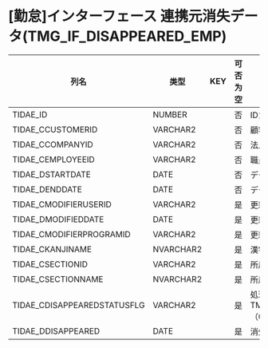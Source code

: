# [勤怠]インターフェース  連携元消失データ(TMG_IF_DISAPPEARED_EMP)
| 列名   | 类型   | KEY  | 可否为空 | 注释   |
| ---- | ---- | ---- | ---- | ---- |
|TIDAE_ID|NUMBER||否|IDカラム|
|TIDAE_CCUSTOMERID|VARCHAR2||否|顧客コード|
|TIDAE_CCOMPANYID|VARCHAR2||否|法人コード|
|TIDAE_CEMPLOYEEID|VARCHAR2||否|職員番号|
|TIDAE_DSTARTDATE|DATE||否|データ開始日|
|TIDAE_DENDDATE|DATE||否|データ終了日|
|TIDAE_CMODIFIERUSERID|VARCHAR2||是|更新者|
|TIDAE_DMODIFIEDDATE|DATE||是|更新日時|
|TIDAE_CMODIFIERPROGRAMID|VARCHAR2||是|更新プログラムID|
|TIDAE_CKANJINAME|NVARCHAR2||是|漢字指名|
|TIDAE_CSECTIONID|VARCHAR2||是|所属コード|
|TIDAE_CSECTIONNAME|NVARCHAR2||是|所属名称|
|TIDAE_CDISAPPEAREDSTATUSFLG|VARCHAR2||是|処理区分 TMG_DISAPPEAREDSTATUSFLG（0:未処理、1:削除済み、9:無視）|
|TIDAE_DDISAPPEARED|DATE||是|消失日|
